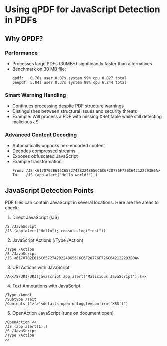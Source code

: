 # Using qPDF for JavaScript Detection in PDFs

## Why QPDF?

### Performance
- Processes large PDFs (30MB+) significantly faster than alternatives
- Benchmark on 30 MB file:
  ```
  qpdf:   0.76s user 0.07s system 99% cpu 0.827 total
  peepdf: 5.84s user 0.37s system 99% cpu 6.244 total
  ```

### Smart Warning Handling
- Continues processing despite PDF structure warnings
- Distinguishes between structural issues and security threats
- Example: Will process a PDF with missing XRef table while still detecting malicious JS

### Advanced Content Decoding
- Automatically unpacks hex-encoded content
- Decodes compressed streams
- Exposes obfuscated JavaScript
- Example transformation:
  ```
  From: /JS <6170702E616C657274282248656C6C6F20776F726C642122293B0A>
  To:   /JS (app.alert("Hello world!");)
  ```

## JavaScript Detection Points
PDF files can contain JavaScript in several locations. Here are the areas to check:

1. Direct JavaScript (/JS)
```
/S /JavaScript
/JS (app.alert("Hello"); console.log("test"))
```

2. JavaScript Actions (/Type /Action)
```
/Type /Action
/S /JavaScript
/JS <6170702E616C657274282248656C6C6F20776F726C642122293B0A>
```

3. URI Actions with JavaScript
```
/A<</S/URI/URI(javascript:app.alert('Malicious JavaScript');)>>
```

4. Text Annotations with JavaScript
```
/Type /Annot
/Subtype /Text
/Contents (">'>'<details open ontoggle=confirm('XSS')")
```

5. OpenAction JavaScript (runs on document open)
```
/OpenAction <<
/JS (app.alert(1);)
/S /JavaScript
/Type /Action
>>
```
